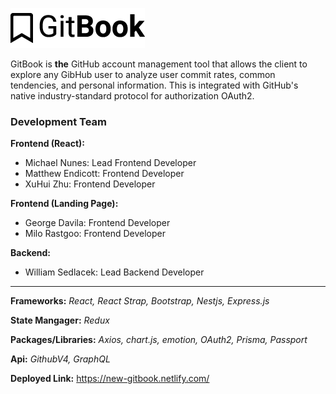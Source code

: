 ![GitBook](https://github.com/build-week-github-user-breakdown/Marketing-page/blob/master/img/logo.png?raw=true)

GitBook is **the** GitHub account management tool that allows the client to explore any GibHub user to analyze user commit rates, common tendencies, and personal information. This is integrated with GitHub's native industry-standard protocol for authorization OAuth2.


### Development Team
**Frontend (React):**
 - Michael Nunes: Lead Frontend Developer
 - Matthew Endicott: Frontend Developer
 - XuHui Zhu: Frontend Developer

**Frontend (Landing Page):**
 - George Davila: Frontend Developer
 - Milo Rastgoo: Frontend Developer


**Backend:**
 - William Sedlacek: Lead Backend Developer
---
**Frameworks:**
  *React, React Strap, Bootstrap, Nestjs, Express.js*
  
**State Mangager:** 
  *Redux*
  
**Packages/Libraries:** 
  *Axios, chart.js, emotion, OAuth2, Prisma, Passport*
  
**Api:** 
  *GithubV4, GraphQL*

**Deployed Link:**
https://new-gitbook.netlify.com/
